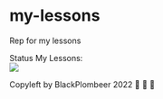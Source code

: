 # my-lessons
Rep for my lessons

Status My Lessons:<br>
<img src="https://github.com/vitalikniaz/my-lessons/workflows/CI/badge.svg?branch=main"><br>

Copyleft by BlackPlombeer 2022 :see_no_evil: :hear_no_evil: :speak_no_evil: